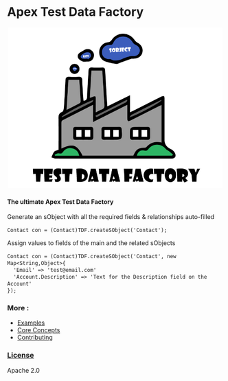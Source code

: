 # Apex Test Data Factory


<p align="center"><img src ="/docs/assets/TDF.png" width="500"/></p>




#### The ultimate Apex Test Data Factory

Generate an sObject with all the required fields & relationships auto-filled
  ```apex
  Contact con = (Contact)TDF.createSObject('Contact');
  ```

Assign values to fields of the main and the related sObjects
  ```apex
  Contact con = (Contact)TDF.createSObject('Contact', new Map<String,Object>{
    'Email' => 'test@email.com'
    'Account.Description' => 'Text for the Description field on the Account'
  });
  ```
  
  
  ### More :
* [Examples](/docs/EXAMPLES.md)
* [Core Concepts](/docs/CONCEPT.md)
* [Contributing](/docs/CONTRIBUTE.md)


### [License](LICENSE)

Apache 2.0
